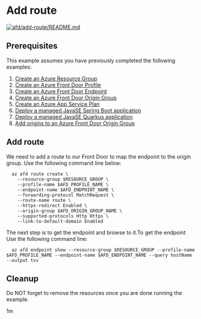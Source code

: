 
# Add route

[![afd/add-route/README.md](https://github.com/Azure-Samples/java-on-azure-examples/actions/workflows/afd_add-route_README_md.yml/badge.svg)](https://github.com/Azure-Samples/java-on-azure-examples/actions/workflows/afd_add-route_README_md.yml)

## Prerequisites

<!-- workflow.run()

  if [[ -z $REGION ]]; then
    export REGION=westus
  fi

  -->
<!-- workflow.cron(0 4 * * 1) -->
<!-- workflow.include(../add-origins-to-origin-group/README.md) -->

This example assumes you have previously completed the following examples:

1. [Create an Azure Resource Group](../../group/create/README.md)
1. [Create an Azure Front Door Profile](../create-profile/README.md)
1. [Create an Azure Front Door Endpoint](../create-endpoint/README.md)
1. [Create an Azure Front Door Origin Group](../create-origin-group/README.md)
1. [Create an Azure App Service Plan](../../appservice/create-plan/README.md)
1. [Deploy a managed JavaSE Spring Boot application](../../appservice/javase-springboot/README.md)
1. [Deploy a managed JavaSE Quarkus application](../../appservice/javase-quarkus/README.md)
1. [Add origins to an Azure Front Door Origin Group](../add-origins-to-origin-group/README.md)

## Add route

We need to add a route to our Front Door to map the endpoint to the origin group. Use the following command line below:


```shell
  az afd route create \
    --resource-group $RESOURCE_GROUP \
    --profile-name $AFD_PROFILE_NAME \
    --endpoint-name $AFD_ENDPOINT_NAME \
    --forwarding-protocol MatchRequest \
    --route-name route \
    --https-redirect Enabled \
    --origin-group $AFD_ORIGIN_GROUP_NAME \
    --supported-protocols Http Https \
    --link-to-default-domain Enabled 
```

The next step is to get the endpoint and browse to it.To get the endpoint Use the following command line:

<!-- workflow.skip() -->
```shell
  az afd endpoint show --resource-group $RESOURCE_GROUP --profile-name $AFD_PROFILE_NAME --endpoint-name $AFD_ENDPOINT_NAME --query hostName --output tsv
```

<!-- workflow.directOnly()

  sleep 300
  export URL=https://$(az afd endpoint show --resource-group $RESOURCE_GROUP --profile-name $AFD_PROFILE_NAME --endpoint-name $AFD_ENDPOINT_NAME --query hostName --output tsv)
  export RESULT=$(curl $URL)
  az group delete --name $RESOURCE_GROUP --yes || true
  if [[ "$RESULT" != *"Hello"* ]]; then
      echo "Response did not contain 'Hello'"
      exit 1
  fi

  -->

## Cleanup

Do NOT forget to remove the resources once you are done running the example.

1m
